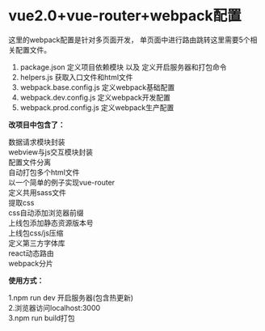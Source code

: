 # vue2.0+vue-router+webpack配置 #

这里的webpack配置是针对多页面开发， 单页面中进行路由跳转这里需要5个相关配置文件。
>
1. package.json  定义项目依赖模块 以及 定义开启服务器和打包命令
2. helpers.js  获取入口文件和html文件
3. webpack.base.config.js  定义webpack基础配置
4. webpack.dev.config.js  定义webpack开发配置
5. webpack.prod.config.js  定义webpack生产配置

**改项目中包含了：**<br>
>
  数据请求模块封装<br>
  webview与js交互模块封装<br>
  配置文件分离<br>
  自动打包多个html文件<br>
  以一个简单的例子实现vue-router<br>
  定义共用sass文件<br>
  提取css<br>
  css自动添加浏览器前缀<br>
  上线包添加静态资源版本号<br>
  上线包css/js压缩<br>
  定义第三方字体库<br>
  react动态路由<br>
  webpack分片

**使用方式：**<br>
>
1.npm run dev 开启服务器(包含热更新)<br>
2.浏览器访问localhost:3000<br>
3.npm run build打包

